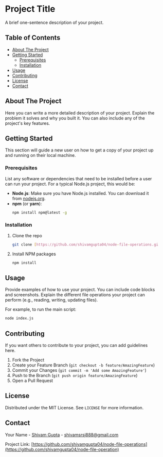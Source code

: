 # Project Title

A brief one-sentence description of your project.

## Table of Contents

- [About The Project](#about-the-project)
- [Getting Started](#getting-started)
  - [Prerequisites](#prerequisites)
  - [Installation](#installation)
- [Usage](#usage)
- [Contributing](#contributing)
- [License](#license)
- [Contact](#contact)

## About The Project

Here you can write a more detailed description of your project. Explain the problem it solves and why you built it. You can also include any of the project's key features.

## Getting Started

This section will guide a new user on how to get a copy of your project up and running on their local machine.

### Prerequisites

List any software or dependencies that need to be installed before a user can run your project. For a typical Node.js project, this would be:

* **Node.js**: Make sure you have Node.js installed. You can download it from [nodejs.org](https://nodejs.org/).
* **npm** (or **yarn**):
    ```sh
    npm install npm@latest -g
    ```

### Installation

1.  Clone the repo
    ```sh
    git clone [https://github.com/shivamgupta04/node-file-operations.git](https://github.com/shivamgupta04/node-file-operations.git)
    ```
2.  Install NPM packages
    ```sh
    npm install
    ```

## Usage

Provide examples of how to use your project. You can include code blocks and screenshots. Explain the different file operations your project can perform (e.g., reading, writing, updating files).

For example, to run the main script:
```sh
node index.js
```

## Contributing

If you want others to contribute to your project, you can add guidelines here.

1.  Fork the Project
2.  Create your Feature Branch (`git checkout -b feature/AmazingFeature`)
3.  Commit your Changes (`git commit -m 'Add some AmazingFeature'`)
4.  Push to the Branch (`git push origin feature/AmazingFeature`)
5.  Open a Pull Request

## License

Distributed under the MIT License. See `LICENSE` for more information.

## Contact

Your Name - [Shivam Gupta](https://www.linkedin.com/in/shivam-gupta-7a0408292/) - shivamsrsj888@gmail.com

Project Link: [https://github.com/shivamgupta04/node-file-operations](https://github.com/shivamgupta04/node-file-operation)